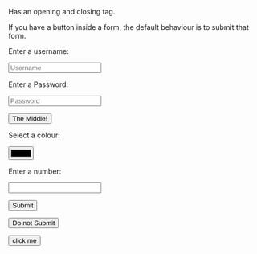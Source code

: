 Has an opening and closing tag.

If you have a button inside a form, the default behaviour is to submit that form. 

<form action="/tacos">

<p>

<label for="username">Enter a username: </label>

<input type="text" placeholder="Username" id="username" />

</p>

<p>

<label for="password">Enter a Password:</label>

<input type="password" placeholder="Password" id="password" />

</p>

<button>The Middle!</button>

<p>

<label for="color">Select a colour:</label>

<input type="color" id="color" />

</p>

<p>

<label for="number">Enter a number:</label>

<input type="number" id="number" />

</p>

  

<button>Submit</button>

<button type="button">Do not Submit</button>

<input type="submit" value="click me" />

</form>